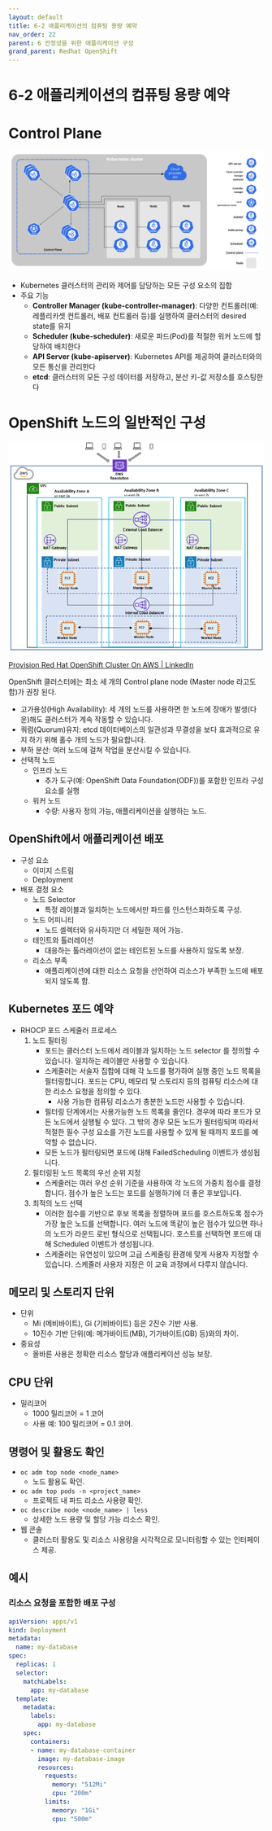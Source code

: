```yaml
---
layout: default
title: 6-2 애플리케이션의 컴퓨팅 용량 예약
nav_order: 22
parent: 6 안정성을 위한 애플리케이션 구성
grand_parent: Redhat OpenShift
---
```


# 6-2 애플리케이션의 컴퓨팅 용량 예약

# Control Plane
![alt text](Untitled-15.png)
- Kubernetes 클러스터의 관리와 제어를 담당하는 모든 구성 요소의 집합
- 주요 기능
    - **Controller Manager (kube-controller-manager)**: 다양한 컨트롤러(예: 레플리카셋 컨트롤러, 배포 컨트롤러 등)를 실행하여 클러스터의 desired state를 유지
    - **Scheduler (kube-scheduler)**: 새로운 파드(Pod)를 적절한 워커 노드에 할당하여 배치한다
    - **API Server (kube-apiserver)**: Kubernetes API를 제공하여 클러스터와의 모든 통신을 관리한다
    - **etcd**: 클러스터의 모든 구성 데이터를 저장하고, 분산 키-값 저장소를 호스팅한다

# **OpenShift 노드의 일반적인 구성**
![alt text](<Untitled 1-7.png>)

[Provision Red Hat OpenShift Cluster On AWS | LinkedIn](https://www.linkedin.com/pulse/provision-red-hat-openshift-cluster-aws-darshana-dinushal/)

OpenShift 클러스터에는 최소 세 개의 Control plane node (Master node 라고도 함)가 권장 된다.

- 고가용성(High Availability): 세 개의 노드를 사용하면 한 노드에 장애가 발생(다운)해도 클러스터가 계속 작동할 수 있습니다.
- 쿼럼(Quorum)유지: etcd 데이터베이스의 일관성과 무결성을 보다 효과적으로 유지 하기 위해 홀수 개의 노드가 필요합니다.
- 부하 분산: 여러 노드에 걸쳐 작업을 분산시킬 수 있습니다.
- 선택적 노드
    - 인프라 노드
        - 추가 도구(예: OpenShift Data Foundation(ODF))를 포함한 인프라 구성 요소를 실행
    - 워커 노드
        - 수량: 사용자 정의 가능, 애플리케이션을 실행하는 노드.

## OpenShift에서 애플리케이션 배포

- 구성 요소
    - 이미지 스트림
    - Deployment
- 배포 결정 요소
    - 노드 Selector
        - 특정 레이블과 일치하는 노드에서만 파드를 인스턴스화하도록 구성.
    - 노드 어피니티
        - 노드 셀렉터와 유사하지만 더 세밀한 제어 가능.
    - 테인트와 톨러레이션
        - 대응하는 톨러레이션이 없는 테인트된 노드를 사용하지 않도록 보장.
    - 리소스 부족
        - 애플리케이션에 대한 리소스 요청을 선언하여 리소스가 부족한 노드에 배포되지 않도록 함.

## Kubernetes 포드 예약

- RHOCP 포드 스케줄러 프로세스
    1. 노드 필터링
        - 포드는 클러스터 노드에서 레이블과 일치하는 노드 selector 를 정의할 수 있습니다. 일치하는 레이블만 사용할 수 있습니다.
        - 스케줄러는 서술자 집합에 대해 각 노드를 평가하여 실행 중인 노드 목록을 필터링합니다. 포드는 CPU, 메모리 및 스토리지 등의 컴퓨팅 리소스에 대한 리소스 요청을 정의할 수 있다.
            - 사용 가능한 컴퓨팅 리소스가 충분한 노드만 사용할 수 있습니다.
        - 필터링 단계에서는 사용가능한 노드 목록을 줄인다. 경우에 따라 포드가 모든 노드에서 실행될 수 있다. 그 밖의 경우 모든 노드가 필터링되며 따라서 적절한 필수 구성 요소를 가진 노드를 사용할 수 있게 될 때까지 포드를 예약할 수 없습니다.
        - 모든 노드가 필터링되면 포드에 대해 FailedScheduling 이벤트가 생성됩니다.
    2. 필터링된 노드 목록의 우선 순위 지정
        - 스케줄러는 여러 우선 순위 기준을 사용하여 각 노드의 가중치 점수를 결정합니다. 점수가 높은 노드는 포드를 실행하기에 더 좋은 후보입니다.
    3. 최적의 노드 선택
        - 이러한 점수를 기반으로 후보 목록을 정렬하며 포드를 호스트하도록 점수가 가장 높은 노드를 선택합니다. 여러 노드에 똑같이 높은 점수가 있으면 하나의 노드가 라운드 로빈 형식으로 선택됩니다. 호스트를 선택하면 포드에 대해 Scheduled 이벤트가 생성됩니다.
        - 스케줄러는 유연성이 있으며 고급 스케줄링 환경에 맞게 사용자 지정할 수 있습니다. 스케줄러 사용자 지정은 이 교육 과정에서 다루지 않습니다.

## 메모리 및 스토리지 단위

- 단위
    - Mi (메비바이트), Gi (기비바이트) 등은 2진수 기반 사용.
    - 10진수 기반 단위(예: 메가바이트(MB), 기가바이트(GB) 등)와의 차이.
- 중요성
    - 올바른 사용은 정확한 리소스 할당과 애플리케이션 성능 보장.

## CPU 단위

- 밀리코어
    - 1000 밀리코어 = 1 코어
    - 사용 예: 100 밀리코어 = 0.1 코어.

## 명령어 및 활용도 확인

- `oc adm top node <node_name>`
    - 노드 활용도 확인.
- `oc adm top pods -n <project_name>`
    - 프로젝트 내 파드 리소스 사용량 확인.
- `oc describe node <node_name> | less`
    - 상세한 노드 용량 및 할당 가능 리소스 확인.
- 웹 콘솔
    - 클러스터 활용도 및 리소스 사용량을 시각적으로 모니터링할 수 있는 인터페이스 제공.

## 예시

### 리소스 요청을 포함한 배포 구성

```yaml
apiVersion: apps/v1
kind: Deployment
metadata:
  name: my-database
spec:
  replicas: 1
  selector:
    matchLabels:
      app: my-database
  template:
    metadata:
      labels:
        app: my-database
    spec:
      containers:
      - name: my-database-container
        image: my-database-image
        resources:
          requests:
            memory: "512Mi"
            cpu: "200m"
          limits:
            memory: "1Gi"
            cpu: "500m"
```